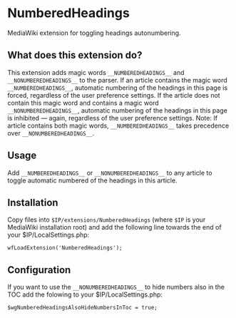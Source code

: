 # NumberedHeadings

MediaWiki extension for toggling headings autonumbering.

## What does this extension do?

This extension adds magic words `__NUMBEREDHEADINGS__` and `__NONUMBEREDHEADINGS__` to the parser. If an article contains the magic word `__NUMBEREDHEADINGS__`, automatic numbering of the headings in this page is forced, regardless of the user preference settings. If the article does not contain this magic word and contains a magic word `__NONUMBEREDHEADINGS__`, automatic numbering of the headings in this page is inhibited — again, regardless of the user preference settings. Note: If article contains both magic words, `__NUMBEREDHEADINGS__` takes precedence over `__NONUMBEREDHEADINGS__`.

## Usage

Add `__NUMBEREDHEADINGS__` or `__NONUMBEREDHEADINGS__` to any article to toggle automatic numbered of the headings in this article.

## Installation

Copy files into `$IP/extensions/NumberedHeadings` (where `$IP` is your MediaWiki installation root) and add the following line towards the end of your $IP/LocalSettings.php:

`wfLoadExtension('NumberedHeadings');`

## Configuration

If you want to use the `__NONUMBEREDHEADINGS__` to hide numbers also in the TOC add the folowing to your $IP/LocalSettings.php:

`$wgNumberedHeadingsAlsoHideNumbersInToc = true;`
